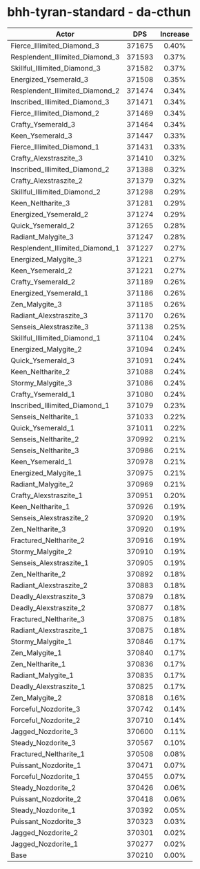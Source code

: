 # bhh-tyran-standard - da-cthun
| Actor | DPS | Increase |
|---|:---:|:---:|
|Fierce_Illimited_Diamond_3|371675|0.40%|
|Resplendent_Illimited_Diamond_3|371593|0.37%|
|Skillful_Illimited_Diamond_3|371582|0.37%|
|Energized_Ysemerald_3|371508|0.35%|
|Resplendent_Illimited_Diamond_2|371474|0.34%|
|Inscribed_Illimited_Diamond_3|371471|0.34%|
|Fierce_Illimited_Diamond_2|371469|0.34%|
|Crafty_Ysemerald_3|371464|0.34%|
|Keen_Ysemerald_3|371447|0.33%|
|Fierce_Illimited_Diamond_1|371431|0.33%|
|Crafty_Alexstraszite_3|371410|0.32%|
|Inscribed_Illimited_Diamond_2|371388|0.32%|
|Crafty_Alexstraszite_2|371379|0.32%|
|Skillful_Illimited_Diamond_2|371298|0.29%|
|Keen_Neltharite_3|371281|0.29%|
|Energized_Ysemerald_2|371274|0.29%|
|Quick_Ysemerald_2|371265|0.28%|
|Radiant_Malygite_3|371247|0.28%|
|Resplendent_Illimited_Diamond_1|371227|0.27%|
|Energized_Malygite_3|371221|0.27%|
|Keen_Ysemerald_2|371221|0.27%|
|Crafty_Ysemerald_2|371189|0.26%|
|Energized_Ysemerald_1|371186|0.26%|
|Zen_Malygite_3|371185|0.26%|
|Radiant_Alexstraszite_3|371170|0.26%|
|Senseis_Alexstraszite_3|371138|0.25%|
|Skillful_Illimited_Diamond_1|371104|0.24%|
|Energized_Malygite_2|371094|0.24%|
|Quick_Ysemerald_3|371091|0.24%|
|Keen_Neltharite_2|371088|0.24%|
|Stormy_Malygite_3|371086|0.24%|
|Crafty_Ysemerald_1|371080|0.24%|
|Inscribed_Illimited_Diamond_1|371079|0.23%|
|Senseis_Neltharite_1|371033|0.22%|
|Quick_Ysemerald_1|371011|0.22%|
|Senseis_Neltharite_2|370992|0.21%|
|Senseis_Neltharite_3|370986|0.21%|
|Keen_Ysemerald_1|370978|0.21%|
|Energized_Malygite_1|370975|0.21%|
|Radiant_Malygite_2|370969|0.21%|
|Crafty_Alexstraszite_1|370951|0.20%|
|Keen_Neltharite_1|370926|0.19%|
|Senseis_Alexstraszite_2|370920|0.19%|
|Zen_Neltharite_3|370920|0.19%|
|Fractured_Neltharite_2|370916|0.19%|
|Stormy_Malygite_2|370910|0.19%|
|Senseis_Alexstraszite_1|370905|0.19%|
|Zen_Neltharite_2|370892|0.18%|
|Radiant_Alexstraszite_2|370883|0.18%|
|Deadly_Alexstraszite_3|370879|0.18%|
|Deadly_Alexstraszite_2|370877|0.18%|
|Fractured_Neltharite_3|370875|0.18%|
|Radiant_Alexstraszite_1|370875|0.18%|
|Stormy_Malygite_1|370846|0.17%|
|Zen_Malygite_1|370840|0.17%|
|Zen_Neltharite_1|370836|0.17%|
|Radiant_Malygite_1|370835|0.17%|
|Deadly_Alexstraszite_1|370825|0.17%|
|Zen_Malygite_2|370818|0.16%|
|Forceful_Nozdorite_3|370742|0.14%|
|Forceful_Nozdorite_2|370710|0.14%|
|Jagged_Nozdorite_3|370600|0.11%|
|Steady_Nozdorite_3|370567|0.10%|
|Fractured_Neltharite_1|370508|0.08%|
|Puissant_Nozdorite_1|370471|0.07%|
|Forceful_Nozdorite_1|370455|0.07%|
|Steady_Nozdorite_2|370426|0.06%|
|Puissant_Nozdorite_2|370418|0.06%|
|Steady_Nozdorite_1|370392|0.05%|
|Puissant_Nozdorite_3|370323|0.03%|
|Jagged_Nozdorite_2|370301|0.02%|
|Jagged_Nozdorite_1|370277|0.02%|
|Base|370210|0.00%|
